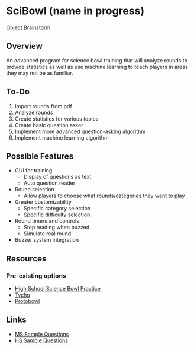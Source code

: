 # SciBowl (name in progress)

[Object Brainstorm](http://yuml.me/dguisti/preview/scibowl)

## Overview
An advanced program for science bowl training that will analyze rounds to provide statistics as well as use machine learning to teach players in areas they may not be as familiar.


## To-Do
1. Import rounds from pdf
2. Analyze rounds
3. Create statistics for various topics
4. Create basic question asker
5. Implement more advanced question-asking algorithm
6. Implement machine learning algorithm


## Possible Features
- GUI for training
    - Display of questions as text
    - Auto question reader
- Round selection
    - Allow players to choose what rounds/categories they want to play
- Greater customizability
    - Specific category selection
    - Specific difficulty selection
- Round timers and controls
    - Stop reading when buzzed
    - Simulate real round
- Buzzer system integration

## Resources
### Pre-existing options
- [High School Science Bowl Practice](https://play.google.com/store/apps/details?id=com.jakepolatty.highschoolsciencebowlpractice&hl=en_US)
- [Tycho](https://apps.apple.com/us/app/tycho-play-science-quiz-bowl/id1191853690)
- [Protobowl](https://protobowl.com/scibowl/lobby)

## Links
- [MS Sample Questions](https://science.osti.gov/wdts/nsb/Regional-Competitions/Resources/MS-Sample-Questions)
- [HS Sample Questions](https://science.osti.gov/wdts/nsb/Regional-Competitions/Resources/HS-Sample-Questions)